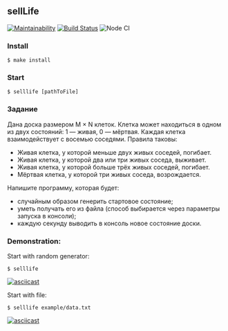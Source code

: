 ## sellLife

[![Maintainability](https://api.codeclimate.com/v1/badges/9f307c046ee15e3cafd2/maintainability)](https://codeclimate.com/github/MrFSP/sellLife/maintainability)
[![Build Status](https://travis-ci.org/MrFSP/sellLife.svg?branch=master)](https://travis-ci.org/MrFSP/sellLife)
![Node CI](https://github.com/MrFSP/sellLife/workflows/Node%20CI/badge.svg)

### Install
```
$ make install
```

### Start
```
$ selllife [pathToFile]
```

### Задание
Дана доска размером M × N клеток. Клетка может находиться в одном из двух состояний: 
1 — живая, 0 — мёртвая. Каждая клетка взаимодействует с восемью соседями. Правила таковы:

* Живая клетка, у которой меньше двух живых соседей, погибает.
* Живая клетка, у которой два или три живых соседа, выживает.
* Живая клетка, у которой больше трёх живых соседей, погибает.
* Мёртвая клетка, у которой три живых соседа, возрождается.

Напишите программу, которая будет:
* случайным образом генерить стартовое состояние;
* уметь получать его из файла (способ выбирается через параметры запуска в консоли);
* каждую секунду выводить в консоль новое состояние доски.

### Demonstration:

Start with random generator:
```
$ selllife
```
[![asciicast](https://asciinema.org/a/304857.svg)](https://asciinema.org/a/304857)

Start with file:
```
$ selllife example/data.txt
```
[![asciicast](https://asciinema.org/a/304856.svg)](https://asciinema.org/a/304856)